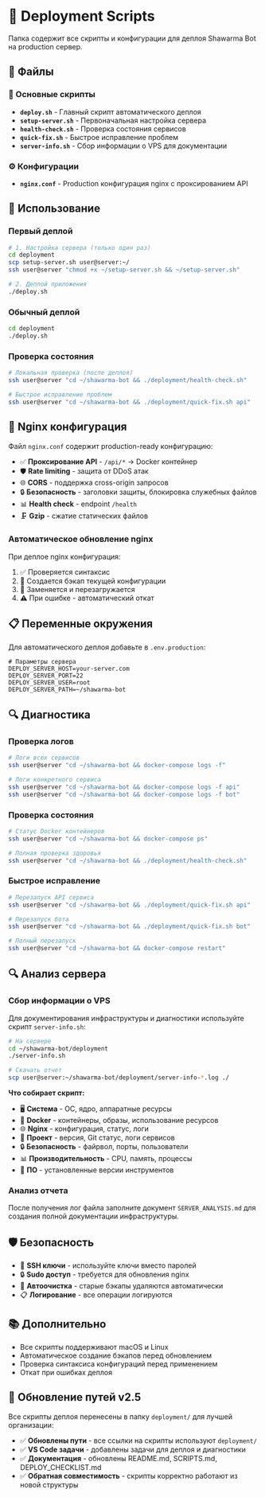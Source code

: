 # 🚀 Deployment Scripts

Папка содержит все скрипты и конфигурации для деплоя Shawarma Bot на production сервер.

## 📁 Файлы

### 🔧 Основные скрипты

- **`deploy.sh`** - Главный скрипт автоматического деплоя
- **`setup-server.sh`** - Первоначальная настройка сервера
- **`health-check.sh`** - Проверка состояния сервисов
- **`quick-fix.sh`** - Быстрое исправление проблем
- **`server-info.sh`** - Сбор информации о VPS для документации

### ⚙️ Конфигурации

- **`nginx.conf`** - Production конфигурация nginx с проксированием API

## 🚀 Использование

### Первый деплой

```bash
# 1. Настройка сервера (только один раз)
cd deployment
scp setup-server.sh user@server:~/
ssh user@server "chmod +x ~/setup-server.sh && ~/setup-server.sh"

# 2. Деплой приложения
./deploy.sh
```

### Обычный деплой

```bash
cd deployment
./deploy.sh
```

### Проверка состояния

```bash
# Локальная проверка (после деплоя)
ssh user@server "cd ~/shawarma-bot && ./deployment/health-check.sh"

# Быстрое исправление проблем
ssh user@server "cd ~/shawarma-bot && ./deployment/quick-fix.sh api"
```

## 🔧 Nginx конфигурация

Файл `nginx.conf` содержит production-ready конфигурацию:

- ✅ **Проксирование API** - `/api/*` → Docker контейнер
- 🛡️ **Rate limiting** - защита от DDoS атак
- 🌐 **CORS** - поддержка cross-origin запросов
- 🔒 **Безопасность** - заголовки защиты, блокировка служебных файлов
- 📊 **Health check** - endpoint `/health`
- 🗜️ **Gzip** - сжатие статических файлов

### Автоматическое обновление nginx

При деплое nginx конфигурация:

1. ✅ Проверяется синтаксис
2. 💾 Создается бэкап текущей конфигурации
3. 🔄 Заменяется и перезагружается
4. ⚠️ При ошибке - автоматический откат

## 📋 Переменные окружения

Для автоматического деплоя добавьте в `.env.production`:

```env
# Параметры сервера
DEPLOY_SERVER_HOST=your-server.com
DEPLOY_SERVER_PORT=22
DEPLOY_SERVER_USER=root
DEPLOY_SERVER_PATH=~/shawarma-bot
```

## 🔍 Диагностика

### Проверка логов

```bash
# Логи всех сервисов
ssh user@server "cd ~/shawarma-bot && docker-compose logs -f"

# Логи конкретного сервиса
ssh user@server "cd ~/shawarma-bot && docker-compose logs -f api"
ssh user@server "cd ~/shawarma-bot && docker-compose logs -f bot"
```

### Проверка состояния

```bash
# Статус Docker контейнеров
ssh user@server "cd ~/shawarma-bot && docker-compose ps"

# Полная проверка здоровья
ssh user@server "cd ~/shawarma-bot && ./deployment/health-check.sh"
```

### Быстрое исправление

```bash
# Перезапуск API сервиса
ssh user@server "cd ~/shawarma-bot && ./deployment/quick-fix.sh api"

# Перезапуск бота
ssh user@server "cd ~/shawarma-bot && ./deployment/quick-fix.sh bot"

# Полный перезапуск
ssh user@server "cd ~/shawarma-bot && docker-compose restart"
```

## 🔍 Анализ сервера

### Сбор информации о VPS

Для документирования инфраструктуры и диагностики используйте скрипт `server-info.sh`:

```bash
# На сервере
cd ~/shawarma-bot/deployment
./server-info.sh

# Скачать отчет
scp user@server:~/shawarma-bot/deployment/server-info-*.log ./
```

**Что собирает скрипт:**

- 🖥️ **Система** - ОС, ядро, аппаратные ресурсы
- 🐳 **Docker** - контейнеры, образы, использование ресурсов
- 🌐 **Nginx** - конфигурация, статус, логи
- 🚀 **Проект** - версия, Git статус, логи сервисов
- 🔒 **Безопасность** - файрвол, порты, пользователи
- 📊 **Производительность** - CPU, память, процессы
- 🔧 **ПО** - установленные версии инструментов

### Анализ отчета

После получения лог файла заполните документ `SERVER_ANALYSIS.md` для создания полной документации инфраструктуры.

## 🛡️ Безопасность

- 🔐 **SSH ключи** - используйте ключи вместо паролей
- 🔒 **Sudo доступ** - требуется для обновления nginx
- 🧹 **Автоочистка** - старые бэкапы удаляются автоматически
- 📋 **Логирование** - все операции логируются

## 📚 Дополнительно

- Все скрипты поддерживают macOS и Linux
- Автоматическое создание бэкапов перед обновлением
- Проверка синтаксиса конфигураций перед применением
- Откат при ошибках деплоя

## 🔄 Обновление путей v2.5

Все скрипты деплоя перенесены в папку `deployment/` для лучшей организации:

- ✅ **Обновлены пути** - все ссылки на скрипты используют `deployment/`
- ✅ **VS Code задачи** - добавлены задачи для деплоя и диагностики
- ✅ **Документация** - обновлены README.md, SCRIPTS.md, DEPLOY_CHECKLIST.md
- ✅ **Обратная совместимость** - скрипты корректно работают из новой структуры
